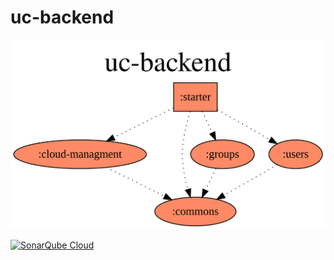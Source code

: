 # uc-backend

![alt text](project-dependency-graph.svg)

[![SonarQube Cloud](https://sonarcloud.io/images/project_badges/sonarcloud-light.svg)](https://sonarcloud.io/summary/new_code?id=Project-UniCloud_uc-backend)